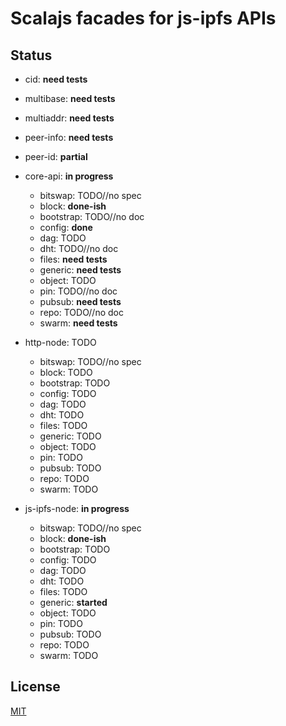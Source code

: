 # Scalajs facades for js-ipfs APIs

## Status

* cid: **need tests**
* multibase: **need tests**
* multiaddr: **need tests**
* peer-info: **need tests**
* peer-id: **partial**

* core-api: **in progress**
  * bitswap: TODO//no spec
  * block: **done-ish**
  * bootstrap: TODO//no doc
  * config: **done**
  * dag: TODO
  * dht: TODO//no doc
  * files: **need tests**
  * generic: **need tests**
  * object: TODO
  * pin: TODO//no doc
  * pubsub: **need tests**
  * repo: TODO//no doc
  * swarm: **need tests**

* http-node: TODO
  * bitswap: TODO//no spec
  * block: TODO
  * bootstrap: TODO
  * config: TODO
  * dag: TODO
  * dht: TODO
  * files: TODO
  * generic: TODO
  * object: TODO
  * pin: TODO
  * pubsub: TODO
  * repo: TODO
  * swarm: TODO

* js-ipfs-node: **in progress**
  * bitswap: TODO//no spec
  * block: **done-ish**
  * bootstrap: TODO
  * config: TODO
  * dag: TODO
  * dht: TODO
  * files: TODO
  * generic: **started**
  * object: TODO
  * pin: TODO
  * pubsub: TODO
  * repo: TODO
  * swarm: TODO

## License

[MIT](LICENSE)
